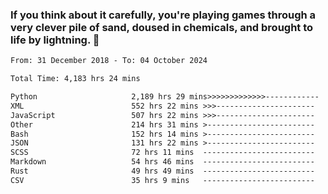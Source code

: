 ### If you think about it carefully, you're playing games through a very clever pile of sand, doused in chemicals, and brought to life by lightning.  👋


<!--START_SECTION:waka-->

```txt
From: 31 December 2018 - To: 04 October 2024

Total Time: 4,183 hrs 24 mins

Python                     2,189 hrs 29 mins>>>>>>>>>>>>>------------   52.34 %
XML                        552 hrs 22 mins >>>----------------------   13.21 %
JavaScript                 507 hrs 22 mins >>>----------------------   12.13 %
Other                      214 hrs 31 mins >------------------------   05.13 %
Bash                       152 hrs 14 mins >------------------------   03.64 %
JSON                       131 hrs 22 mins >------------------------   03.14 %
SCSS                       72 hrs 11 mins  -------------------------   01.73 %
Markdown                   54 hrs 46 mins  -------------------------   01.31 %
Rust                       49 hrs 49 mins  -------------------------   01.19 %
CSV                        35 hrs 9 mins   -------------------------   00.84 %
```

<!--END_SECTION:waka-->
